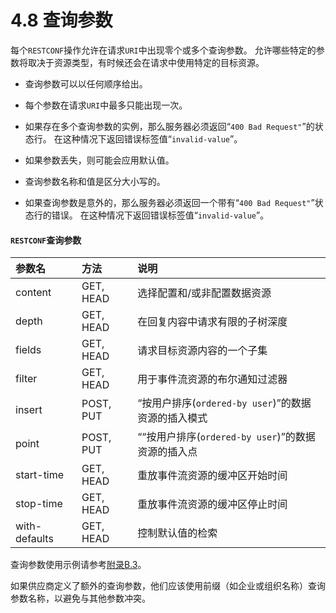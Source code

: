 # 4.8 查询参数

每个`RESTCONF`操作允许在请求`URI`中出现零个或多个查询参数。 允许哪些特定的参数将取决于资源类型，有时候还会在请求中使用特定的目标资源。

- 查询参数可以以任何顺序给出。

- 每个参数在请求`URI`中最多只能出现一次。

- 如果存在多个查询参数的实例，那么服务器必须返回“`400 Bad Request"`”的状态行。 在这种情况下返回错误标签值“`invalid-value`”。

- 如果参数丢失，则可能会应用默认值。

- 查询参数名称和值是区分大小写的。

- 如果查询参数是意外的，那么服务器必须返回一个带有“`400 Bad Request"`”状态行的错误。 在这种情况下返回错误标签值“`invalid-value`”。

#### `RESTCONF`查询参数

| 参数名 | 方法 | 说明 |
| :------------- | :------------- | :------------- |
| content | GET, HEAD | 选择配置和/或非配置数据资源 |
| depth | GET, HEAD | 在回复内容中请求有限的子树深度 |
| fields | GET, HEAD | 请求目标资源内容的一个子集 |
| filter | GET, HEAD | 用于事件流资源的布尔通知过滤器 |
| insert | POST, PUT | “按用户排序(`ordered-by user`)”的数据资源的插入模式 |
| point | POST, PUT | ““按用户排序(`ordered-by user`)”的数据资源的插入点 |
| start-time | GET, HEAD | 重放事件流资源的缓冲区开始时间 |
| stop-time | GET, HEAD | 重放事件流资源的缓冲区停止时间 |
| with-defaults | GET, HEAD | 控制默认值的检索 |


查询参数使用示例请参考[附录B.3](../appendix-b/b.3.md)。

如果供应商定义了额外的查询参数，他们应该使用前缀（如企业或组织名称）查询参数名称，以避免与其他参数冲突。
